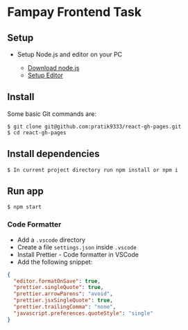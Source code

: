 # Fampay Frontend Task

## Setup

- Setup Node.js and editor on your PC

  - [Download node.js](https://nodejs.org/en/download)
  - [Setup Editor](https://docs.flutter.dev/get-started/editor?tab=vscode)

## Install

Some basic Git commands are:

```
$ git clone git@github.com:pratik9333/react-gh-pages.git
$ cd react-gh-pages
```

## Install dependencies

```
$ In current project directory run npm install or npm i
```

## Run app

```
$ npm start
```

### Code Formatter

- Add a `.vscode` directory
- Create a file `settings.json` inside `.vscode`
- Install Prettier - Code formatter in VSCode
- Add the following snippet:

```json
{
  "editor.formatOnSave": true,
  "prettier.singleQuote": true,
  "prettier.arrowParens": "avoid",
  "prettier.jsxSingleQuote": true,
  "prettier.trailingComma": "none",
  "javascript.preferences.quoteStyle": "single"
}
```
